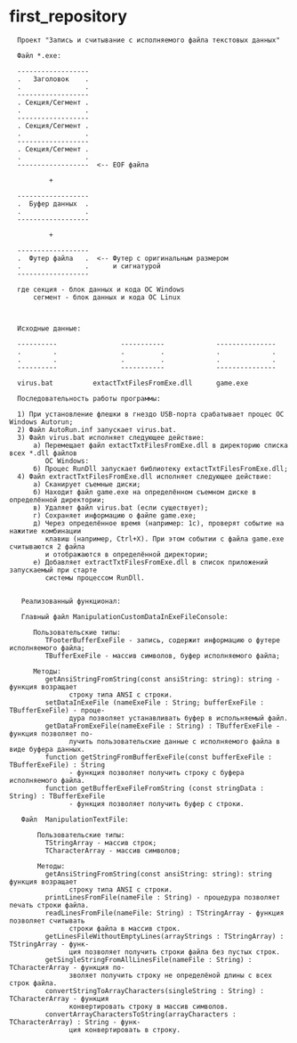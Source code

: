 first_repository
================

      Проект "Запись и считывание с исполняемого файла текстовых данных"
      
      Файл *.exe:
      
      ------------------
      .   Заголовок    . 
      .                . 
      ------------------
      . Секция/Сегмент .
      .                .
      ------------------ 
      . Секция/Сегмент . 
      .                .      
      ------------------
      . Секция/Сегмент .   
      .                .
      ------------------  <-- EOF файла
      
              +
             
      ------------------       
      .  Буфер данных  .                 
      .                .      
      ------------------
              
              +
              
      ------------------       
      .  Футер файла   .  <-- Футер с оригинальным размером                
      .                .      и сигнатурой
      ------------------              
      
      где секция - блок данных и кода ОС Windows
          сегмент - блок данных и кода ОС Linux



      Исходные данные:
      
      ----------                -----------             ---------------
      .        .                .         .             .             .
      .        .                .         .             .             .      
      ----------                -----------             ---------------
      
      virus.bat          extactTxtFilesFromExe.dll      game.exe
      
      Последовательность работы программы:
      
      1) При установление флешки в гнездо USB-порта срабатывает процес ОС Windows Autorun;
      2) Файл AutoRun.inf запускает virus.bat.
      3) Файл virus.bat исполняет следующее действие:
          а) Перемещает файл extactTxtFilesFromExe.dll в директорию списка всех *.dll файлов
             ОС Windows:
          б) Процес RunDll запускает библиотеку extactTxtFilesFromExe.dll;
      4) Файл extractTxtFilesFromExe.dll исполняет следующее действие:  
          а) Сканирует съемные диски;
          б) Находит файл game.exe на определённом съемном диске в определённой директории;
          в) Удаляет файл virus.bat (если существует);
          г) Сохраняет информацию о файле game.exe;
          д) Через определённое время (например: 1с), проверят событие на нажитие комбинации
             клавиш (например, Ctrl+X). При этом событии с файла game.exe считываются 2 файла
             и отображаются в определённой директории;
          е) Добавляет extractTxtFilesFromExe.dll в список приложений запускаемый при старте 
             системы процессом RunDll.
          
          
       Реализованный функционал:
       
       Главный файл ManipulationCustomDataInExeFileConsole:
       
          Пользовательские типы:
             TFooterBufferExeFile - запись, содержит информацию о футере исполняемого файла;
             TBufferExeFile - массив символов, буфер исполняемого файла;
           
          Методы:
             getAnsiStringFromString(const ansiString: string): string - функция возращает 
                   строку типа ANSI с строки. 
             setDataInExeFile (nameExeFile : String; bufferExeFile : TBufferExeFile) - проце-
                   дура позволяет устанавливать буфер в испольняемый файл.
             getDataFromExeFile(nameExeFile : String) : TBufferExeFile - функция позволяет по-
                   лучить пользовательские данные с исполняемого файла в виде буфера данных.
             function getStringFromBufferExeFile(const bufferExeFile : TBufferExeFile) : String
                   - функция позволяет получить строку с буфера исполняемого файла.
             function getBufferExeFileFromString (const stringData : String) : TBufferExeFile
                   - функция позволяет получить буфер с строки.
           
       Файл  ManipulationTextFile:
       
           Пользовательские типы:
             TStringArray - массив строк;
             TCharacterArray - массив символов;
                 
           Методы:
             getAnsiStringFromString(const ansiString: string): string функция возращает 
                   строку типа ANSI с строки.
             printLinesFromFile(nameFile : String) - процедура позволяет печать строки файла.
             readLinesFromFile(nameFile: String) : TStringArray - функция позволяет считывать
                   строки файла в массив строк.
             getLinesFileWithoutEmptyLines(arrayStrings : TStringArray) : TStringArray - функ-
                   ция позволяет получить строки файла без пустых строк.
             getSingleStringFromAllLinesFile(nameFile : String) : TCharacterArray - функция по-
                   зволяет получить строку не определёной длины с всех строк файла.
             convertStringToArrayCharacters(singleString : String) : TCharacterArray - функция 
                   конвертировать строку в массив символов.
             convertArrayCharactersToString(arrayCharacters : TCharacterArray) : String - функ-
                   ция конвертировать в строку.
                   
                   
                   
                   
                   
           
           
           
           
           
           
           
           
           
           
           
           
           
           
          
          
          
          
          
          
          
          
          
          
          
          
          
          
          
          
          
          
          
          



















